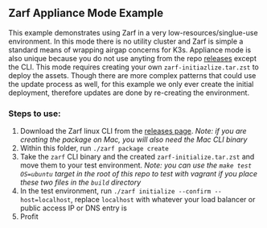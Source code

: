 ## Zarf Appliance Mode Example

This example demonstrates using Zarf in a very low-resources/singlue-use environment.  In this mode there is no utility cluster and Zarf is simple a standard means of wrapping airgap concerns for K3s.  Appliance mode is also unique because you do not use anyting from the repo [releases](https://repo1.dso.mil/platform-one/big-bang/apps/product-tools/zarf/-/releases) except the CLI.  This mode requires creating your own `zarf-initiazlize.tar.zst` to deploy the assets.  Though there are more complex patterns that could use the update process as well, for this example we only ever create the initial deployment, therefore updates are done by re-creating the environment. 

### Steps to use:
1. Download the Zarf linux CLI from the [releases page](https://repo1.dso.mil/platform-one/big-bang/apps/product-tools/zarf/-/releases).  _Note: if you are creating the package on Mac, you will also need the Mac CLI binary_
2. Within this folder, run `./zarf package create`
3. Take the `zarf` CLI binary and the created `zarf-initialize.tar.zst` and move them to your test environment.  _Note: you can use the `make test OS=ubuntu` target in the root of this repo to test with vagrant if you place these two files in the `build` directory_
4. In the test environment, run `./zarf initialize --confirm --host=localhost`, replace `localhost` with whatever your load balancer or public access IP or DNS entry is
5. Profit